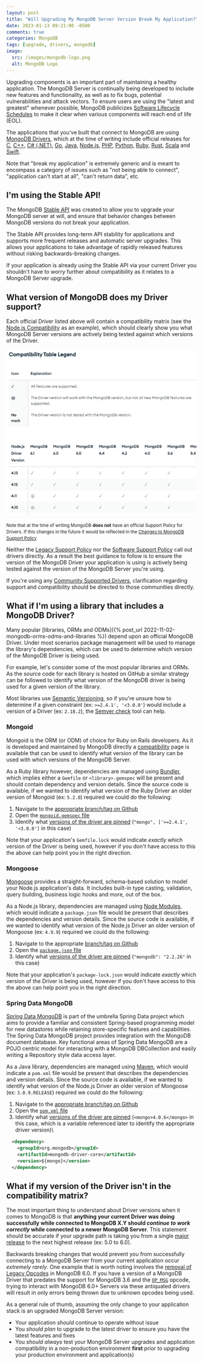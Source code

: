 ```yaml
---
layout: post
title: "Will Upgrading My MongoDB Server Version Break My Application?"
date: 2023-01-13 09:21:00 -0500
comments: true
categories: MongoDB
tags: [upgrade, drivers, mongodb]
image:
  src: /images/mongodb-logo.png
  alt: MongoDB Logo
---
```


Upgrading components is an important part of maintaining a healthy application. The MongoDB Server is continually being developed to include new features and functionality, as well as to fix bugs, potential vulnerabilities and attack vectors. To ensure users are using the "latest and greatest" whenever possible, MongoDB publicizes [Software Lifecycle Schedules](https://www.mongodb.com/support-policy/lifecycles) to make it clear when various components will reach end of life (EOL).

The applications that you've built that connect to MongoDB are using [MongoDB Drivers](https://www.mongodb.com/docs/drivers/), which at the time of writing include official releases for [C](https://www.mongodb.com/docs/drivers/c/), [C++](https://www.mongodb.com/docs/drivers/cxx/), [C# (.NET)](https://www.mongodb.com/docs/drivers/csharp/), [Go](https://www.mongodb.com/docs/drivers/go/current/), [Java](https://www.mongodb.com/docs/drivers/java-drivers/), [Node.js](https://www.mongodb.com/docs/drivers/node/current/), [PHP](https://www.mongodb.com/docs/drivers/php/), [Python](https://www.mongodb.com/docs/drivers/python/), [Ruby](https://www.mongodb.com/docs/ruby-driver/current/), [Rust](https://www.mongodb.com/docs/drivers/rust/), [Scala](https://www.mongodb.com/docs/drivers/scala/) and [Swift](https://www.mongodb.com/docs/drivers/swift/).

Note that "break my application" is extremely generic and is meant to encompass a category of issues such as "not being able to connect", "application can't start at all", "can't return data", etc.

## I'm using the Stable API!

The MongoDB [Stable API](https://www.mongodb.com/docs/manual/reference/stable-api/) was created to allow you to upgrade your MongoDB server at will, and ensure that behavior changes between MongoDB versions do not break your application.

The Stable API provides long-term API stability for applications and supports more frequent releases and automatic server upgrades. This allows your applications to take advantage of rapidly released features without risking backwards-breaking changes.

If your application is already using the Stable API via your current Driver you shouldn't have to worry further about compatibility as it relates to a MongoDB Server upgrade.

## What version of MongoDB does my Driver support?

Each official Driver listed above will contain a compatibility matrix (see the [Node.js Compatibility](https://www.mongodb.com/docs/drivers/node/current/compatibility/) as an example), which should clearly show you what MongoDB Server versions are actively being tested against which versions of the Driver.

![](/images/driver-compat-1.png)

<div class="note warning">
<small>Note that at the time of writing MongoDB <strong>does not</strong> have an official Support Policy for Drivers. If this changes in the future it would be reflected in the <a href="https://www.mongodb.com/changes-mongodb-support-policy">Changes to MongoDB Support Policy</a></small>
</div>

Neither the [Legacy Support Policy](https://www.mongodb.com/support-policy/legacy) nor the [Software Support Policy](https://www.mongodb.com/support-policy/software) call out drivers directly. As a result the best guidance to follow is to ensure the version of the MongoDB Driver your application is using is actively being tested against the version of the MongoDB Server you're using.

If you're using any [Community Supported Drivers](https://www.mongodb.com/docs/drivers/community-supported-drivers/), clarification regarding support and compatibility should be directed to those communities directly.

## What if I'm using a library that includes a MongoDB Driver?

Many popular [libraries, ORMs and ODMs]({% post_url 2022-11-02-mongodb-orms-odms-and-libraries %}) depend upon an official MongoDB Driver. Under most scenarios package management will be used to manage the library's dependencies, which can be used to determine which version of the MongoDB Driver is being used.

For example, let's consider some of the most popular libraries and ORMs. As the source code for each library is hosted on GitHub a similar strategy can be followed to identify what version of the MongoDB driver is being used for a given version of the library.

Most libraries use [Semantic Versioning](https://semver.org/), so if you're unsure how to determine if a given constraint (ex: `>=2.4.1', '<3.0.0'`) would include a version of a Driver (ex: `2.18.2`), the [Semver check](https://jubianchi.github.io/semver-check) tool can help.

### Mongoid

Mongoid is the ORM (or ODM) of choice for Ruby on Rails developers. As it is developed and maintained by MongoDB directly a [compatibility](https://www.mongodb.com/docs/mongoid/current/reference/compatibility/) page is available that can be used to identify what version of the library can be used with which versions of the MongoDB Server.

As a Ruby library however, dependencies are managed using [Bundler](https://bundler.io/), which implies either a `Gemfile` or `<library>.gemspec` will be present and should contain dependency and version details. Since the source code is available, if we wanted to identify what version of the Ruby Driver an older version of Mongoid (ex: `5.2.0`) required we could do the following:

1. Navigate to the [appropriate branch/tag on Github](https://github.com/mongodb/mongoid/tree/v5.2.0)
2. Open the [`mongoid.gemspec` file](https://github.com/mongodb/mongoid/blob/v5.2.0/mongoid.gemspec)
3. Identify what [versions of the driver are pinned](https://github.com/mongodb/mongoid/blob/v5.2.0/mongoid.gemspec#L31) (`"mongo", ['>=2.4.1', '<3.0.0']` in this case)

Note that your application's `Gemfile.lock` would indicate _exactly_ which version of the Driver is being used, however if you don't have access to this the above can help point you in the right direction.

### Mongoose

[Mongoose](https://mongoosejs.com/) provides a straight-forward, schema-based solution to model your Node.js application's data. It includes built-in type casting, validation, query building, business logic hooks and more, out of the box.

As a Node.js library, dependencies are managed using [Node Modules](https://nodejs.org/api/packages.html#modules-packages), which would indicate a `package.json` file would be present that describes the dependencies and version details. Since the source code is available, if we wanted to identify what version of the Node.js Driver an older version of Mongoose (ex: `4.9.9`) required we could do the following:

1. Navigate to the appropriate [branch/tag on Github](https://github.com/Automattic/mongoose/tree/4.9.9)
2. Open the [`package.json` file](https://github.com/Automattic/mongoose/blob/4.9.9/package.json)
3. Identify what [versions of the driver are pinned](https://github.com/Automattic/mongoose/blob/4.9.9/package.json#L26) (`"mongodb": "2.2.26"` in this case)

Note that your application's `package-lock.json` would indicate _exactly_ which version of the Driver is being used, however if you don't have access to this the above can help point you in the right direction.

### Spring Data MongoDB

[Spring Data MongoDB](https://spring.io/projects/spring-data-mongodb) is part of the umbrella Spring Data project which aims to provide a familiar and consistent Spring-based programming model for new datastores while retaining store-specific features and capabilities. The Spring Data MongoDB project provides integration with the MongoDB document database. Key functional areas of Spring Data MongoDB are a POJO centric model for interacting with a MongoDB DBCollection and easily writing a Repository style data access layer.

As a Java library, dependencies are managed using [Maven](https://maven.apache.org/index.html), which would indicate a `pom.xml` file would be present that describes the dependencies and version details. Since the source code is available, if we wanted to identify what version of the Node.js Driver an older version of Mongoose (ex: `3.0.9.RELEASE`) required we could do the following:

1. Navigate to the [appropriate branch/tag on Github](https://github.com/spring-projects/spring-data-mongodb/tree/3.0.9.RELEASE)
2. Open the [`pom.xml` file](https://github.com/spring-projects/spring-data-mongodb/blob/3.0.9.RELEASE/pom.xml)
3. Identify what [versions of the driver are pinned](https://github.com/spring-projects/spring-data-mongodb/blob/3.0.9.RELEASE/pom.xml#L30) (`<mongo>4.0.6</mongo>` in this case, which is a variable referenced later to identify the appropriate driver version)\
  ```xml
    <dependency>
      <groupId>org.mongodb</groupId>
      <artifactId>mongodb-driver-core</artifactId>
      <version>${mongo}</version>
    </dependency>
  ```

## What if my version of the Driver isn't in the compatibility matrix?

The most important thing to understand about Driver versions when it comes to MongoDB is that **anything your current Driver was doing successfully while connected to MongoDB X.Y should _continue to work correctly_ while connected to a newer MongoDB Server**. This statement should be accurate if your upgrade path is taking you from a single [major release](https://www.mongodb.com/docs/manual/reference/versioning/) to the next highest release (ex: 5.0 to 6.0).

Backwards breaking changes that would prevent you from successfully connecting to a MongoDB Server from your current application occur _extremely rarely_. One example that is worth noting involves the [removal of Legacy Opcodes](https://www.mongodb.com/docs/manual/release-notes/5.1-compatibility/#std-label-legacy-op-codes-removed) in MongoDB 6.0. If you have a version of a MongoDB Driver that predates the support for MongoDB 3.6 and the [`OP_MSG`](https://www.mongodb.com/docs/manual/reference/mongodb-wire-protocol/#op_msg) opcode, trying to interact with MongoDB 6.0+ Servers via these antiquated drivers will result in only errors being thrown due to unknown opcodes being used.

As a general rule of thumb, assuming the only change to your application stack is an upgraded MongoDB Server version:

* Your application _should_ continue to operate without issue
* You _should plan_ to upgrade to the latest driver to ensure you have the latest features and fixes
* You _should always_ test your MongoDB Server upgrades and application compatibility in a non-production environment **first** prior to upgrading your production environment and application(s)



